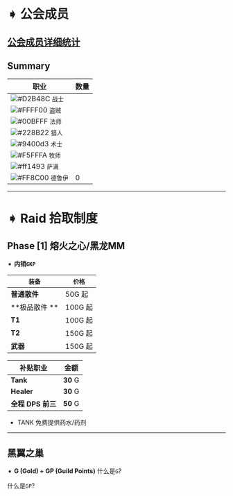 # ➧ 公会成员
## [公会成员详细统计](https://github.com/Merryday-Hyjal/Guild-Info/projects/1 "公会成员详细统计")
## Summary
|  职业 |  数量 |
| ------------ | ------------ |
| ![#D2B48C](https://placehold.it/15/D2B48C/000000?text=+) `战士`  |   |
| ![#FFFF00](https://placehold.it/15/FFFF00/000000?text=+) `盗贼`  |   |
| ![#00BFFF](https://placehold.it/15/00BFFF/000000?text=+) `法师`  |   |
| ![#228B22](https://placehold.it/15/228B22/000000?text=+) `猎人`  |   |
| ![#9400d3](https://placehold.it/15/9400d3/000000?text=+) `术士`  |   |
| ![#F5FFFA](https://placehold.it/15/F5FFFA/000000?text=+) `牧师`  |   |
| ![#ff1493](https://placehold.it/15/ff1493/000000?text=+) `萨满`  |   |
| ![#FF8C00](https://placehold.it/15/FF8C00/000000?text=+) `德鲁伊`  |  0 |

------------

# ➧ Raid 拾取制度

## Phase [1] 熔火之心/黑龙MM

➧ **内销`GKP`**

| `装备`  |  `价格` |
| ------------ | ------------ |
| **普通散件** | 50G 起|
| **极品散件 **| 100G 起|
| **T1**  | 100G 起|
| **T2**  | 150G 起|
| **武器** | 150G 起|


| 补贴职业  | 金额  |
| ------------ | ------------ |
| **Tank**  | **30** G  |
| **Healer**  | **30**  G |
| **全程** **DPS 前三**  | **50**  G |


- TANK 免费提供药水/药剂

------------

## 黑翼之巢

➧ **G (Gold) + GP (Guild Points)**
什么是`G`?

什么是`GP`?

